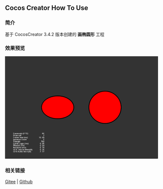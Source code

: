 ## Cocos Creator How To Use

### 简介

基于 CocosCreator 3.4.2 版本创建的 **画椭圆形** 工程

### 效果预览
![image](../../image/202203/2022030404.png)

### 相关链接
[Gitee](https://gitee.com/mirrors_cocos-creator/test-cases-3d/tree/v3.0/assets/cases/ui/14.graphics) | [Github](https://github.com/cocos-creator/test-cases-3d/tree/v3.0/assets/cases/ui/14.graphics)